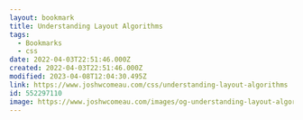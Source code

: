 ```yaml
---
layout: bookmark
title: Understanding Layout Algorithms
tags:
  - Bookmarks
  - css
date: 2022-04-03T22:51:46.000Z
created: 2022-04-03T22:51:46.000Z
modified: 2023-04-08T12:04:30.495Z
link: https://www.joshwcomeau.com/css/understanding-layout-algorithms
id: 552297110
image: https://www.joshwcomeau.com/images/og-understanding-layout-algorithms.png
---
```

